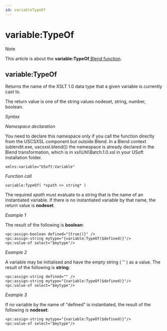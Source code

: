 ```yaml
---
id: variableTypeOf
---
```


# variable:TypeOf



> [!NOTE]
> This article is about the **variable:TypeOf**[ Blend function](/docs/Repositories/Blend_functions).

## **variable:TypeOf**

Returns the name of the XSLT 1.0 data type that a given variable is currently cast to.

The return value is one of the string values nodeset, string, number, boolean.

*Syntax*

*Namespace declaration*

You need to declare this namespace only if you call the function directly from the USCSXSL component but outside Blend. In a Blend context (ublendit.exe, uscsxsl.blend()) the namespace is already declared in the Blend transformation, which is in xsl\\Util\\Batch.1.0.xsl in your USoft installation folder.

```
xmlns:variable="USoft:Variable"
```

*Function call*

```
variable:TypeOf( *xpath >> string* )
```

The required *xpath* must evaluate to a string that is the name of an instantiated variable. If there is no instantiated variable by that name, the return value is **nodeset**.

*Example 1*

The result of the following is **boolean**:

```language-xml
<pc:assign-boolean defined="{true()}" />
<pc:assign-string mytype="{variable:TypeOf($defined)}"/>
<pc:value-of select="$mytype"/>
```

*Example 2*

A variable may be initialised and have the empty string ( '' ) as a value. The result of the following is **string**:

```language-xml
<pc:assign-string defined="" />
<pc:assign-string mytype="{variable:TypeOf($defined)}"/>
<pc:value-of select="$mytype"/>
```

*Example 3*

If no variable by the name of "defined" is instantiated, the result of the following is **nodeset**:

```language-xml
<pc:assign-string mytype="{variable:TypeOf($defined)}"/>
<pc:value-of select="$mytype"/>
```

 